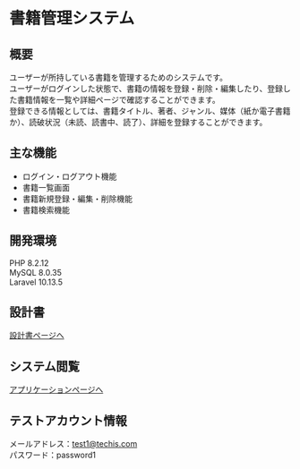 # 書籍管理システム

## 概要
ユーザーが所持している書籍を管理するためのシステムです。  
ユーザーがログインした状態で、書籍の情報を登録・削除・編集したり、登録した書籍情報を一覧や詳細ページで確認することができます。  
登録できる情報としては、書籍タイトル、著者、ジャンル、媒体（紙か電子書籍か）、読破状況（未読、読書中、読了）、詳細を登録することができます。

## 主な機能
- ログイン・ログアウト機能
- 書籍一覧画面
- 書籍新規登録・編集・削除機能
- 書籍検索機能

## 開発環境
PHP 8.2.12  
MySQL 8.0.35  
Laravel 10.13.5

## 設計書
[設計書ページへ](https://drive.google.com/drive/folders/1JiuySUU1SAAc9pSChLweX_jl4SOPZF7I?usp=sharing)

## システム閲覧
[アプリケーションページへ](https://techis-item-management01-9f6d740dc3fe.herokuapp.com/)

## テストアカウント情報
メールアドレス：test1@techis.com  
パスワード：password1
